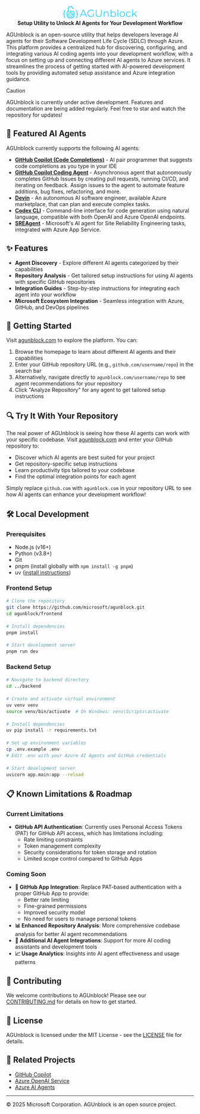 
<p align="center">
  <img src="https://raw.githubusercontent.com/microsoft/agunblock/main/.github/assets/logo.png" alt="AGUnblock logo" width="200"><br>
  <b>Setup Utility to Unlock AI Agents for Your Development Workflow</b>
</p>


AGUnblock is an open-source utility that helps developers leverage AI agents for their Software Development Life Cycle (SDLC) through Azure. This platform provides a centralized hub for discovering, configuring, and integrating various AI coding agents into your development workflow, with a focus on setting up and connecting different AI agents to Azure services. It streamlines the process of getting started with AI-powered development tools by providing automated setup assistance and Azure integration guidance.


> [!CAUTION]
> AGUnblock is currently under active development. Features and documentation are being added regularly. Feel free to star and watch the repository for updates!

## 🤖 Featured AI Agents

AGUnblock currently supports the following AI agents:

- [**GitHub Copilot (Code Completions)**](https://github.com/features/copilot) - AI pair programmer that suggests code completions as you type in your IDE
- [**GitHub Copilot Coding Agent**](https://github.blog/news-insights/product-news/github-copilot-meet-the-new-coding-agent/) - Asynchronous agent that autonomously completes GitHub Issues by creating pull requests, running CI/CD, and iterating on feedback. Assign issues to the agent to automate feature additions, bug fixes, refactoring, and more.
- [**Devin**](https://aka.ms/devin) - An autonomous AI software engineer, available Azure marketplace, that can plan and execute complex tasks.
- [**Codex CLI**](https://github.com/openai/codex?tab=readme-ov-file#environment-variables-setup) - Command-line interface for code generation using natural language, compatible with both OpenAI and Azure OpenAI endpoints.
- [**SREAgent**](https://learn.microsoft.com/en-us/azure/app-service/sre-agent-overview) - Microsoft's AI agent for Site Reliability Engineering tasks, integrated with Azure App Service.

## ✨ Features

- **Agent Discovery** - Explore different AI agents categorized by their capabilities
- **Repository Analysis** - Get tailored setup instructions for using AI agents with specific GitHub repositories
- **Integration Guides** - Step-by-step instructions for integrating each agent into your workflow
- **Microsoft Ecosystem Integration** - Seamless integration with Azure, GitHub, and DevOps pipelines

## 🚀 Getting Started

Visit [agunblock.com](https://agunblock.com) to explore the platform. You can:

1. Browse the homepage to learn about different AI agents and their capabilities
2. Enter your GitHub repository URL (e.g., `github.com/username/repo`) in the search bar
3. Alternatively, navigate directly to `agunblock.com/username/repo` to see agent recommendations for your repository
4. Click "Analyze Repository" for any agent to get tailored setup instructions

## 🔍 Try It With Your Repository

The real power of AGUnblock is seeing how these AI agents can work with your specific codebase. Visit [agunblock.com](https://agunblock.com) and enter your GitHub repository to:

- Discover which AI agents are best suited for your project
- Get repository-specific setup instructions
- Learn productivity tips tailored to your codebase
- Find the optimal integration points for each agent

Simply replace `github.com` with `agunblock.com` in your repository URL to see how AI agents can enhance your development workflow!

## 🛠️ Local Development

### Prerequisites

- Node.js (v16+)
- Python (v3.8+)
- Git
- pnpm (install globally with `npm install -g pnpm`)
- uv ([install instructions](https://github.com/astral-sh/uv#installation))

### Frontend Setup

```bash
# Clone the repository
git clone https://github.com/microsoft/agunblock.git
cd agunblock/frontend

# Install dependencies
pnpm install

# Start development server
pnpm run dev
```

### Backend Setup

```bash
# Navigate to backend directory
cd ../backend

# Create and activate virtual environment
uv venv venv
source venv/bin/activate  # On Windows: venv\Scripts\activate

# Install dependencies
uv pip install -r requirements.txt

# Set up environment variables
cp .env.example .env
# Edit .env with your Azure AI Agents and GitHub credentials

# Start development server
uvicorn app.main:app --reload
```

## 📋 Known Limitations & Roadmap

### Current Limitations

- **GitHub API Authentication**: Currently uses Personal Access Tokens (PAT) for GitHub API access, which has limitations including:
  - Rate limiting constraints
  - Token management complexity
  - Security considerations for token storage and rotation
  - Limited scope control compared to GitHub Apps

### Coming Soon

- **🔧 GitHub App Integration**: Replace PAT-based authentication with a proper GitHub App to provide:
  - Better rate limiting
  - Fine-grained permissions
  - Improved security model
  - No need for users to manage personal tokens
- **📊 Enhanced Repository Analysis**: More comprehensive codebase analysis for better AI agent recommendations
- **🔗 Additional AI Agent Integrations**: Support for more AI coding assistants and development tools
- **📈 Usage Analytics**: Insights into AI agent effectiveness and usage patterns

## 🤝 Contributing

We welcome contributions to AGUnblock! Please see our [CONTRIBUTING.md](CONTRIBUTING.md) for details on how to get started.

## 📄 License

AGUnblock is licensed under the MIT License - see the [LICENSE](LICENSE) file for details.

## 🔗 Related Projects

- [GitHub Copilot](https://github.com/features/copilot)
- [Azure OpenAI Service](https://azure.microsoft.com/en-us/products/cognitive-services/openai-service/)
- [Azure AI Agents](https://github.com/Azure/azure-sdk-for-python/tree/main/sdk/ai/azure-ai-agents)

---

© 2025 Microsoft Corporation. AGUnblock is an open source project.
